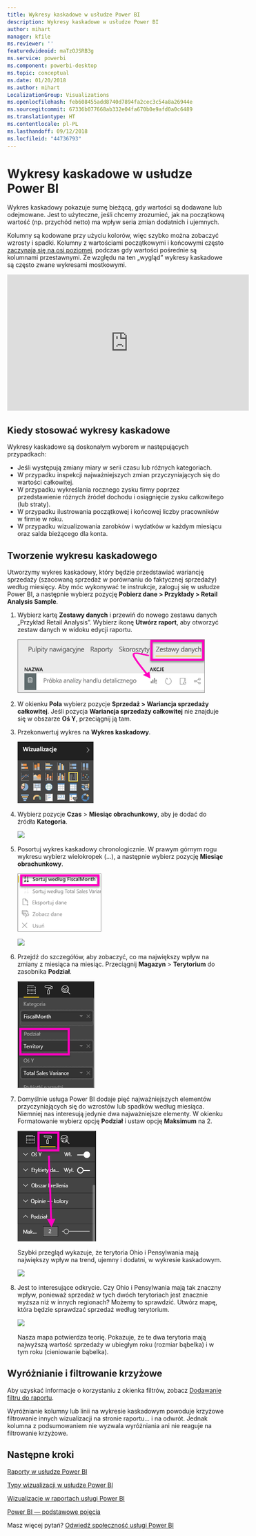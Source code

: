 ```yaml
---
title: Wykresy kaskadowe w usłudze Power BI
description: Wykresy kaskadowe w usłudze Power BI
author: mihart
manager: kfile
ms.reviewer: ''
featuredvideoid: maTzOJSRB3g
ms.service: powerbi
ms.component: powerbi-desktop
ms.topic: conceptual
ms.date: 01/20/2018
ms.author: mihart
LocalizationGroup: Visualizations
ms.openlocfilehash: feb608455add8740d7894fa2cec3c54a8a26944e
ms.sourcegitcommit: 67336b077668ab332e04fa670b0e9afd0a0c6489
ms.translationtype: HT
ms.contentlocale: pl-PL
ms.lasthandoff: 09/12/2018
ms.locfileid: "44736793"
---
```

# <a name="waterfall-charts-in-power-bi"></a>Wykresy kaskadowe w usłudze Power BI
Wykres kaskadowy pokazuje sumę bieżącą, gdy wartości są dodawane lub odejmowane. Jest to użyteczne, jeśli chcemy zrozumieć, jak na początkową wartość (np. przychód netto) ma wpływ seria zmian dodatnich i ujemnych.

Kolumny są kodowane przy użyciu kolorów, więc szybko można zobaczyć wzrosty i spadki. Kolumny z wartościami początkowymi i końcowymi często [zaczynają się na osi poziomej](https://support.office.com/article/Create-a-waterfall-chart-in-Office-2016-for-Windows-8de1ece4-ff21-4d37-acd7-546f5527f185#BKMK_Float "zaczynają się na osi poziomej"), podczas gdy wartości pośrednie są kolumnami przestawnymi. Ze względu na ten „wygląd” wykresy kaskadowe są często zwane wykresami mostkowymi.

<iframe width="560" height="315" src="https://www.youtube.com/embed/qKRZPBnaUXM" frameborder="0" allow="autoplay; encrypted-media" allowfullscreen></iframe>

## <a name="when-to-use-a-waterfall-chart"></a>Kiedy stosować wykresy kaskadowe
Wykresy kaskadowe są doskonałym wyborem w następujących przypadkach:

* Jeśli występują zmiany miary w serii czasu lub różnych kategoriach.
* W przypadku inspekcji najważniejszych zmian przyczyniających się do wartości całkowitej.
* W przypadku wykreślania rocznego zysku firmy poprzez przedstawienie różnych źródeł dochodu i osiągnięcie zysku całkowitego (lub straty).
* W przypadku ilustrowania początkowej i końcowej liczby pracowników w firmie w roku.
* W przypadku wizualizowania zarobków i wydatków w każdym miesiącu oraz salda bieżącego dla konta. 

## <a name="create-a-waterfall-chart"></a>Tworzenie wykresu kaskadowego
Utworzymy wykres kaskadowy, który będzie przedstawiać wariancję sprzedaży (szacowaną sprzedaż w porównaniu do faktycznej sprzedaży) według miesięcy. Aby móc wykonywać te instrukcje, zaloguj się w usłudze Power BI, a następnie wybierz pozycję **Pobierz dane \> Przykłady \> Retail Analysis Sample**. 

1. Wybierz kartę **Zestawy danych** i przewiń do nowego zestawu danych „Przykład Retail Analysis”.  Wybierz ikonę **Utwórz raport**, aby otworzyć zestaw danych w widoku edycji raportu. 
   
    ![](media/power-bi-visualization-waterfall-charts/power-bi-waterfall-report.png)
2. W okienku **Pola** wybierz pozycje **Sprzedaż \> Wariancja sprzedaży całkowitej**. Jeśli pozycja **Wariancja sprzedaży całkowitej** nie znajduje się w obszarze **Oś Y**, przeciągnij ją tam.
3. Przekonwertuj wykres na **Wykres kaskadowy**. 
   
    ![](media/power-bi-visualization-waterfall-charts/convertwaterfall.png)
4. Wybierz pozycje **Czas** \> **Miesiąc obrachunkowy**, aby je dodać do źródła **Kategoria**. 
   
    ![](media/power-bi-visualization-waterfall-charts/power-bi-waterfall.png)
5. Posortuj wykres kaskadowy chronologicznie. W prawym górnym rogu wykresu wybierz wielokropek (...), a następnie wybierz pozycję **Miesiąc obrachunkowy**.
   
    ![](media/power-bi-visualization-waterfall-charts/power-bi-waterfall-sort.png)
   
    ![](media/power-bi-visualization-waterfall-charts/power-bi-waterfall-sorted.png)
6. Przejdź do szczegółów, aby zobaczyć, co ma największy wpływ na zmiany z miesiąca na miesiąc. Przeciągnij **Magazyn** > **Terytorium** do zasobnika **Podział**.
   
    ![](media/power-bi-visualization-waterfall-charts/power-bi-waterfall-breakdown.png)
7. Domyślnie usługa Power BI dodaje pięć najważniejszych elementów przyczyniających się do wzrostów lub spadków według miesiąca. Niemniej nas interesują jedynie dwa najważniejsze elementy.  W okienku Formatowanie wybierz opcję **Podział** i ustaw opcję **Maksimum** na 2.
   
    ![](media/power-bi-visualization-waterfall-charts/power-bi-waterfall-breakdown-maximum.png)
   
    Szybki przegląd wykazuje, że terytoria Ohio i Pensylwania mają największy wpływ na trend, ujemny i dodatni, w wykresie kaskadowym. 
   
    ![](media/power-bi-visualization-waterfall-charts/power-bi-waterfall-axis.png)
8. Jest to interesujące odkrycie. Czy Ohio i Pensylwania mają tak znaczny wpływ, ponieważ sprzedaż w tych dwóch terytoriach jest znacznie wyższa niż w innych regionach?  Możemy to sprawdzić. Utwórz mapę, która będzie sprawdzać sprzedaż według terytorium.  
   
    ![](media/power-bi-visualization-waterfall-charts/power-bi-map.png)
   
    Nasza mapa potwierdza teorię.  Pokazuje, że te dwa terytoria mają najwyższą wartość sprzedaży w ubiegłym roku (rozmiar bąbelka) i w tym roku (cieniowanie bąbelka).

## <a name="highlighting-and-cross-filtering"></a>Wyróżnianie i filtrowanie krzyżowe
Aby uzyskać informacje o korzystaniu z okienka filtrów, zobacz [Dodawanie filtru do raportu](../power-bi-report-add-filter.md).

Wyróżnianie kolumny lub linii na wykresie kaskadowym powoduje krzyżowe filtrowanie innych wizualizacji na stronie raportu... i na odwrót. Jednak kolumna z podsumowaniem nie wyzwala wyróżniania ani nie reaguje na filtrowanie krzyżowe.

## <a name="next-steps"></a>Następne kroki
[Raporty w usłudze Power BI](../service-reports.md)

[Typy wizualizacji w usłudze Power BI](power-bi-visualization-types-for-reports-and-q-and-a.md)

[Wizualizacje w raportach usługi Power BI](power-bi-report-visualizations.md)

[Power BI — podstawowe pojęcia](../service-basic-concepts.md)

Masz więcej pytań? [Odwiedź społeczność usługi Power BI](http://community.powerbi.com/)

